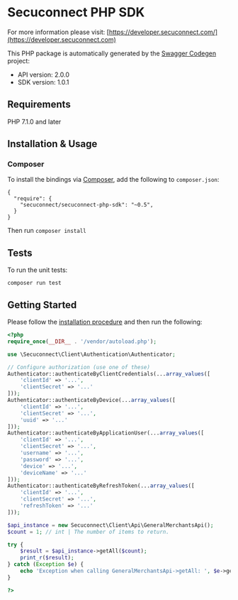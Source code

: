 # Secuconnect PHP SDK

For more information please visit: [https://developer.secuconnect.com/](https://developer.secuconnect.com)

This PHP package is automatically generated by the [Swagger Codegen](https://github.com/swagger-api/swagger-codegen) project:

- API version: 2.0.0
- SDK version: 1.0.1

## Requirements

PHP 7.1.0 and later

## Installation & Usage
### Composer

To install the bindings via [Composer](http://getcomposer.org/), add the following to `composer.json`:

```
{
  "require": {
    "secuconnect/secuconnect-php-sdk": "~0.5",
  }
}
```

Then run `composer install`

## Tests

To run the unit tests:

```
composer run test
```

## Getting Started

Please follow the [installation procedure](#installation--usage) and then run the following:

```php
<?php
require_once(__DIR__ . '/vendor/autoload.php');

use \Secuconnect\Client\Authentication\Authenticator;

// Configure authorization (use one of these)
Authenticator::authenticateByClientCredentials(...array_values([
    'clientId' => '...',
    'clientSecret' => '...'
]));
Authenticator::authenticateByDevice(...array_values([
    'clientId' => '...',
    'clientSecret' => '...',
    'uuid' => '...'
]));
Authenticator::authenticateByApplicationUser(...array_values([
    'clientId' => '...',
    'clientSecret' => '...',
    'username' => '...',
    'password' => '...',
    'device' => '...',
    'deviceName' => '...'
]));
Authenticator::authenticateByRefreshToken(...array_values([
    'clientId' => '...',
    'clientSecret' => '...',
    'refreshToken' => '...'
]));

$api_instance = new Secuconnect\Client\Api\GeneralMerchantsApi();
$count = 1; // int | The number of items to return.

try {
    $result = $api_instance->getAll($count);
    print_r($result);
} catch (Exception $e) {
    echo 'Exception when calling GeneralMerchantsApi->getAll: ', $e->getMessage(), PHP_EOL;
}

?>
```
